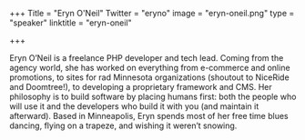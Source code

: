 +++
Title = "Eryn O'Neil"
Twitter = "eryno"
image = "eryn-oneil.png"
type = "speaker"
linktitle = "eryn-oneil"

+++

Eryn O’Neil is a freelance PHP developer and tech lead. Coming from the agency world, she has worked on everything from e-commerce and online promotions, to sites for rad Minnesota organizations (shoutout to NiceRide and Doomtree!), to developing a proprietary framework and CMS. Her philosophy is to build software by placing humans first: both the people who will use it and the developers who build it with you (and maintain it afterward). Based in Minneapolis, Eryn spends most of her free time blues dancing, flying on a trapeze, and wishing it weren’t snowing.
